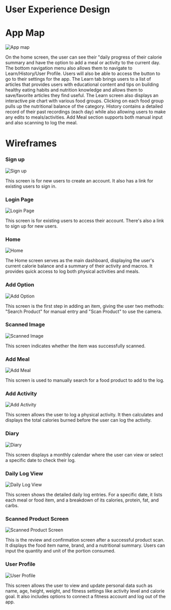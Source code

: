 # User Experience Design

# App Map
![App map](ux-design/AppMap.png)

On the home screen, the user can see their "daily progress of their calorie summary and have the option to add a meal or activity to the current day. The bottom navigation menu also allows them to navigate to Learn/History/User Profile. Users will also be able to access the button to go to their settings for the app. The Learn tab brings users to a list of articles that provides users with educational content and tips on building healthy eating habits and nutrition knowledge and allows them to save/favorite articles they find useful. The Learn screen also displays an interactive pie chart with various food groups. Clicking on each food group pulls up the nutritional balance of the category. History contains a detailed record of their past recordings (each day) while also allowing users to make any edits to meals/activities. Add Meal section supports both manual input and also scanning to log the meal.

# Wireframes
### Sign up	
![Sign up](ux-design/Sign%20up.png)  

This screen is for new users to create an account. It also has a link for existing users to sign in.

### Login Page
![Login Page](ux-design/Login%20Page.png)

This screen is for existing users to access their account. There's also a link to sign up for new users.

### Home
![Home](ux-design/Home.png)

The Home screen serves as the main dashboard, displaying the user's current calorie balance and a summary of their activity and macros. It provides quick access to log both physical activities and meals.

### Add Option	
![Add Option](ux-design/ao.png)

This screen is the first step in adding an item, giving the user two methods: "Search Product" for manual entry and "Scan Product" to use the camera.

### Scanned Image
![Scanned Image](ux-design/Scanned%20Image.png)

This screen indicates whether the item was successfully scanned.

### Add Meal
![Add Meal](ux-design/add%20meal.png)

This screen is used to manually search for a food product to add to the log. 

### Add Activity	
![Add Activity](ux-design/Add%20Activity.png)

This screen allows the user to log a physical activity. It then calculates and displays the total calories burned before the user can log the activity.

### Diary 
![Diary](ux-design/Diary.png)

This screen displays a monthly calendar where the user can view or select a specific date to check their log. 

### Daily Log View	
![Daily Log View](ux-design/Daily%20Log%20View.png)

This screen shows the detailed daily log entries. For a specific date, it lists each meal or food item, and a breakdown of its calories, protein, fat, and carbs.

### Scanned Product Screen 
![Scanned Product Screen ](ux-design/Scanned%20Product%20Screen.png)

This is the review and confirmation screen after a successful product scan. It displays the food item name, brand, and a nutritional summary. Users can input the quantity and unit of the portion consumed. 

### User Profile
![User Profile](ux-design/user%20profile.png)

This screen allows the user to view and update personal data such as name, age, height, weight, and fitness settings like activity level and calorie goal. It also includes options to connect a fitness account and log out of the app.
